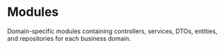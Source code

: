 # Modules

Domain-specific modules containing controllers, services, DTOs, entities, and repositories for each business domain.
